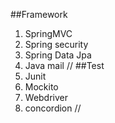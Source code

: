##Framework
1. SpringMVC
2. Spring security
3. Spring Data Jpa
4. Java mail
//
##Test
1. Junit
2. Mockito
3. Webdriver
4. concordion
//
